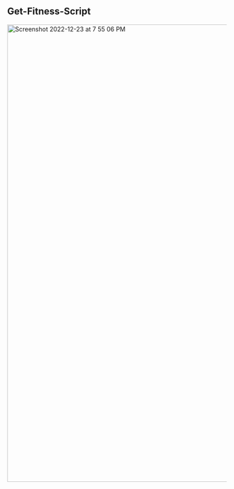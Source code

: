 ## Get-Fitness-Script


<img width="1052" alt="Screenshot 2022-12-23 at 7 55 06 PM" src="https://user-images.githubusercontent.com/92267723/209416084-9556f706-5d25-4467-8b24-3094aa496220.png">
